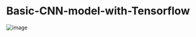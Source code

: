 # Basic-CNN-model-with-Tensorflow

![image](https://user-images.githubusercontent.com/34040916/53679279-6be20b00-3c7f-11e9-899e-2e0e7f852849.png)
